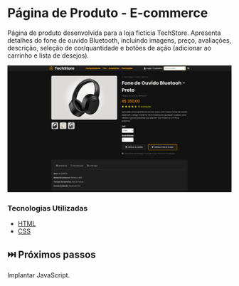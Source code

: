 # Página de Produto - E-commerce

Página de produto desenvolvida para a loja fictícia TechStore. Apresenta detalhes do fone de ouvido Bluetooth, incluindo imagens, preço, avaliações, descrição, seleção de cor/quantidade e botões de ação (adicionar ao carrinho e lista de desejos).

![Página do Produto](assets\img\global\pagina-de-produto.png)

### Tecnologias Utilizadas

* [HTML](https://github.com/html)
* [CSS](https://github.com/css)

## ⏭️ Próximos passos

Implantar JavaScript.
